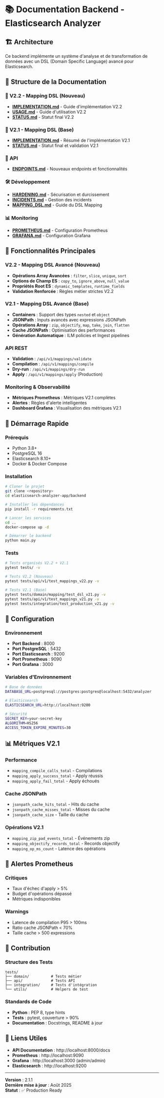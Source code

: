 # 📚 Documentation Backend - Elasticsearch Analyzer

## 🏗️ Architecture

Ce backend implémente un système d'analyse et de transformation de données avec un DSL (Domain Specific Language) avancé pour Elasticsearch.

## 📁 Structure de la Documentation

### 🚀 **V2.2 - Mapping DSL (Nouveau)**
- **[IMPLEMENTATION.md](v2.2/IMPLEMENTATION.md)** - Guide d'implémentation V2.2
- **[USAGE.md](v2.2/USAGE.md)** - Guide d'utilisation V2.2
- **[STATUS.md](v2.2/STATUS.md)** - Statut final V2.2

### 🚀 **V2.1 - Mapping DSL (Base)**
- **[IMPLEMENTATION.md](v2.1/IMPLEMENTATION.md)** - Résumé de l'implémentation V2.1
- **[STATUS.md](v2.1/STATUS.md)** - Statut final et validation V2.1

### 🔌 **API**
- **[ENDPOINTS.md](api/ENDPOINTS.md)** - Nouveaux endpoints et fonctionnalités

### 🛠️ **Développement**
- **[HARDENING.md](development/HARDENING.md)** - Sécurisation et durcissement
- **[INCIDENTS.md](development/INCIDENTS.md)** - Gestion des incidents
- **[MAPPING_DSL.md](development/MAPPING_DSL.md)** - Guide du DSL Mapping

### 📊 **Monitoring**
- **[PROMETHEUS.md](monitoring/PROMETHEUS.md)** - Configuration Prometheus
- **[GRAFANA.md](monitoring/GRAFANA.md)** - Configuration Grafana

## 🎯 **Fonctionnalités Principales**

### **V2.2 - Mapping DSL Avancé (Nouveau)**
- **Opérations Array Avancées** : `filter`, `slice`, `unique`, `sort`
- **Options de Champ ES** : `copy_to`, `ignore_above`, `null_value`
- **Propriétés Root ES** : `dynamic_templates`, `runtime_fields`
- **Validation Renforcée** : Règles métier strictes V2.2

### **V2.1 - Mapping DSL Avancé (Base)**
- **Containers** : Support des types `nested` et `object`
- **JSONPath** : Inputs avancés avec expressions JSONPath
- **Opérations Array** : `zip`, `objectify`, `map`, `take`, `join`, `flatten`
- **Cache JSONPath** : Optimisation des performances
- **Génération Automatique** : ILM policies et Ingest pipelines

### **API REST**
- **Validation** : `/api/v1/mappings/validate`
- **Compilation** : `/api/v1/mappings/compile`
- **Dry-run** : `/api/v1/mappings/dry-run`
- **Apply** : `/api/v1/mappings/apply` (Production)

### **Monitoring & Observabilité**
- **Métriques Prometheus** : Métriques V2.1 complètes
- **Alertes** : Règles d'alerte intelligentes
- **Dashboard Grafana** : Visualisation des métriques V2.1

## 🚀 **Démarrage Rapide**

### **Prérequis**
- Python 3.8+
- PostgreSQL 16
- Elasticsearch 8.10+
- Docker & Docker Compose

### **Installation**
```bash
# Cloner le projet
git clone <repository>
cd elasticsearch-analyzer-app/backend

# Installer les dépendances
pip install -r requirements.txt

# Lancer les services
cd ..
docker-compose up -d

# Démarrer le backend
python main.py
```

### **Tests**
```bash
# Tests organisés V2.2 + V2.1
pytest tests/ -v

# Tests V2.2 (Nouveau)
pytest tests/api/v1/test_mappings_v22.py -v

# Tests V2.1 (Base)
pytest tests/domain/mapping/test_dsl_v21.py -v
pytest tests/api/v1/test_mappings_v21.py -v
pytest tests/integration/test_production_v21.py -v
```

## 🔧 **Configuration**

### **Environnement**
- **Port Backend** : 8000
- **Port PostgreSQL** : 5432
- **Port Elasticsearch** : 9200
- **Port Prometheus** : 9090
- **Port Grafana** : 3000

### **Variables d'Environnement**
```bash
# Base de données
DATABASE_URL=postgresql://postgres:postgres@localhost:5432/analyzer

# Elasticsearch
ELASTICSEARCH_URL=http://localhost:9200

# Sécurité
SECRET_KEY=your-secret-key
ALGORITHM=HS256
ACCESS_TOKEN_EXPIRE_MINUTES=30
```

## 📊 **Métriques V2.1**

### **Performance**
- `mapping_compile_calls_total` - Compilations
- `mapping_apply_success_total` - Apply réussis
- `mapping_apply_fail_total` - Apply échoués

### **Cache JSONPath**
- `jsonpath_cache_hits_total` - Hits du cache
- `jsonpath_cache_misses_total` - Misses du cache
- `jsonpath_cache_size` - Taille du cache

### **Opérations V2.1**
- `mapping_zip_pad_events_total` - Événements zip
- `mapping_objectify_records_total` - Records objectify
- `mapping_op_ms_count` - Latence des opérations

## 🚨 **Alertes Prometheus**

### **Critiques**
- Taux d'échec d'apply > 5%
- Budget d'opérations dépassé
- Métriques indisponibles

### **Warnings**
- Latence de compilation P95 > 100ms
- Ratio cache JSONPath < 70%
- Taille cache > 500 expressions

## 📝 **Contribution**

### **Structure des Tests**
```
tests/
├── domain/          # Tests métier
├── api/             # Tests API
├── integration/     # Tests d'intégration
└── utils/           # Helpers de test
```

### **Standards de Code**
- **Python** : PEP 8, type hints
- **Tests** : pytest, couverture > 90%
- **Documentation** : Docstrings, README à jour

## 🔗 **Liens Utiles**

- **API Documentation** : http://localhost:8000/docs
- **Prometheus** : http://localhost:9090
- **Grafana** : http://localhost:3000 (admin/admin)
- **Elasticsearch** : http://localhost:9200

---

**Version** : 2.1.1  
**Dernière mise à jour** : Août 2025  
**Statut** : ✅ Production Ready
